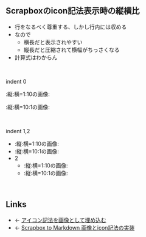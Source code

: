 ## Scrapboxのicon記法表示時の縦横比
- 行をなるべく尊重する、しかし行内には収める
- なので
    - 横長だと表示されやすい
    - 縦長だと圧縮されて横幅がちっさくなる
- 計算式はわからん

<br>

indent 0

:縦:横=1:10の画像:

:縦:横=10:1の画像:

<br>

indent 1,2

- :縦:横=1:10の画像:
- :縦:横=10:1の画像:
- 2
    - :縦:横=1:10の画像:
    - :縦:横=10:1の画像:

<br>

## Links
- ← [アイコン記法を画像として埋め込む](アイコン記法を画像として埋め込む.md)
- ← [Scrapbox to Markdown 画像とicon記法の実装](Scrapbox_to_Markdown_画像とicon記法の実装.md)

